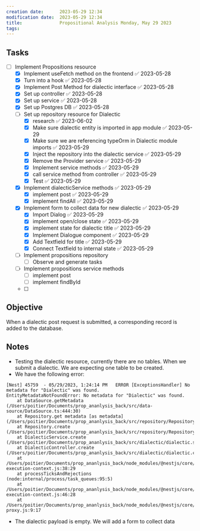 ```yaml
---
creation date:		2023-05-29 12:34
modification date:	2023-05-29 12:34
title: 				Propositional Analysis Monday, May 29 2023
tags:
---
```

## Tasks
- [ ] Implement Propositions resource
	- [x] Implement useFetch method on the frontend ✅ 2023-05-28
	- [x] Turn into a hook ✅ 2023-05-28
	- [x] Implement Post Method for dialectic interface ✅ 2023-05-28
	- [x] Set up controller ✅ 2023-05-28
	- [x] Set up service ✅ 2023-05-28
	- [x] Set up Postgres DB ✅ 2023-05-28
	- [ ] Set up repository resource for Dialectic
		- [x] research ✅ 2023-06-02
		- [x] Make sure dialectic entity is imported in app module ✅ 2023-05-29
		- [x] Make sure we are referencing typeOrm in Dialectic module imports ✅ 2023-05-29
		- [x] Inject the repository into the dialectic service ✅ 2023-05-29
		- [x] Remove the Provider service ✅ 2023-05-29
		- [x] Implement service methods ✅ 2023-05-29
		- [x] call service method from controller ✅ 2023-05-29
		- [x] Test ✅ 2023-05-29
	- [x] Implement dialecticService methods ✅ 2023-05-29
		- [x] implement post ✅ 2023-05-29
		- [x] implement findAll ✅ 2023-05-29
	- [x] Implement form to collect data for new dialectic ✅ 2023-05-29
		- [x] Import Dialog ✅ 2023-05-29
		- [x] implement open/close state ✅ 2023-05-29
		- [x] implement state for dialectic title ✅ 2023-05-29
		- [x] Implement Dialogue component ✅ 2023-05-29
		- [x] Add Textfield for title ✅ 2023-05-29
		- [x] Connect Textfield to internal state ✅ 2023-05-29
	- [ ] Implement propositions repository
		- [ ] Observe and generate tasks
	- [ ] Implement propositions service methods 
		- [ ] implement post
		- [ ] implement findById
	- [ ] 

## Objective
When a dialectic post request is submitted, a corresponding record is added to the database.

## Notes
* Testing the dialectic resource, currently there are no tables. When we submit a dialectic. We are expecting one table to be created.
* We have the following error:
```
[Nest] 45759  - 05/29/2023, 1:24:14 PM   ERROR [ExceptionsHandler] No metadata for "Dialectic" was found.
EntityMetadataNotFoundError: No metadata for "Dialectic" was found.
    at DataSource.getMetadata (/Users/poitier/Documents/prop_ananlysis_back/src/data-source/DataSource.ts:444:30)
    at Repository.get metadata [as metadata] (/Users/poitier/Documents/prop_ananlysis_back/src/repository/Repository.ts:53:40)
    at Repository.create (/Users/poitier/Documents/prop_ananlysis_back/src/repository/Repository.ts:130:18)
    at DialecticService.create (/Users/poitier/Documents/prop_ananlysis_back/src/dialectic/dialectic.service.ts:17:37)
    at DialecticController.create (/Users/poitier/Documents/prop_ananlysis_back/src/dialectic/dialectic.controller.ts:20:34)
    at /Users/poitier/Documents/prop_ananlysis_back/node_modules/@nestjs/core/router/router-execution-context.js:38:29
    at processTicksAndRejections (node:internal/process/task_queues:95:5)
    at /Users/poitier/Documents/prop_ananlysis_back/node_modules/@nestjs/core/router/router-execution-context.js:46:28
    at /Users/poitier/Documents/prop_ananlysis_back/node_modules/@nestjs/core/router/router-proxy.js:9:17
```
* The dialectic payload is empty. We will add a form to collect data
